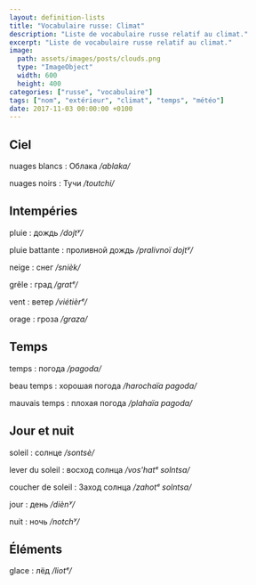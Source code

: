 ```yaml
---
layout: definition-lists
title: "Vocabulaire russe: Climat"
description: "Liste de vocabulaire russe relatif au climat."
excerpt: "Liste de vocabulaire russe relatif au climat."
image:
  path: assets/images/posts/clouds.png
  type: "ImageObject"
  width: 600
  height: 400
categories: ["russe", "vocabulaire"]
tags: ["nom", "extérieur", "climat", "temps", "météo"]
date: 2017-11-03 00:00:00 +0100
---
```


## Ciel

nuages blancs
: Облака
*/ablaka/*

nuages noirs
: Тучи
*/toutchi/*


## Intempéries

pluie
: дождь
*/dojtʸ/*

pluie battante
: проливной дождь
*/pralivnoï dojtʸ/*

neige
: снег
*/snièk/*

grêle
: град
*/gratᵉ/*

vent
: ветер
*/viétièrᵉ/*

orage
: гроза
*/graza/*


## Temps

temps
: погода
*/pagoda/*

beau temps
: хорошая погода
*/harochaïa pagoda/*

mauvais temps
: плохая погода
*/plahaïa pagoda/*


## Jour et nuit

soleil
: солнце
*/sontsè/*

lever du soleil
: восход солнца
*/vos'hatᵉ solntsa/*

coucher de soleil
: Заход солнца
*/zahotᵉ solntsa/*

jour
: день
*/diènʸ/*

nuit
: ночь
*/notchʸ/*


## Éléments

glace
: лёд
*/liotᵉ/*
